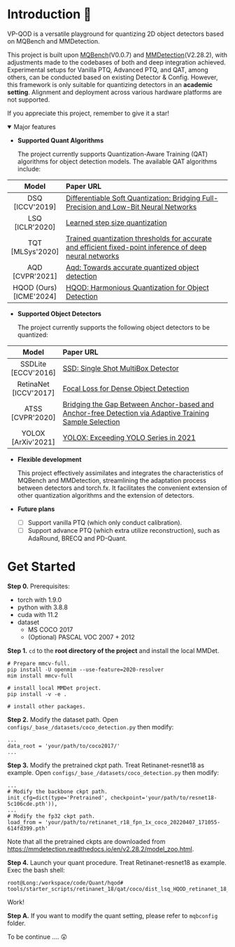 # Introduction :dizzy:
  VP-QOD is a versatile playground for quantizing 2D object detectors based on MQBench and MMDetection.

  This project is built upon [MQBench](https://github.com/ModelTC/MQBench)(V0.0.7) and [MMDetection](https://github.com/open-mmlab/mmdetection/tree/2.x)(V2.28.2), with adjustments made to the codebases of both and deep integration achieved. Experimental setups for Vanilla PTQ, Advanced PTQ, and QAT, among others, can be conducted based on existing Detector & Config. However, this framework is only suitable for quantizing detectors in an **academic setting**. Alignment and deployment across various hardware platforms are not supported.

If you appreciate this project, remember to give it a star!

<details open>
<summary>Major features</summary>

- **Supported Quant Algorithms**

  The project currently supports Quantization-Aware Training (QAT) algorithms for object detection models. The available QAT algorithms include:
  
| Model | Paper URL |
| :------:  | :-------------------------------------------------------------------- |
| DSQ      <br> [ICCV'2019]  | [Differentiable Soft Quantization: Bridging Full-Precision and Low-Bit Neural Networks](https://arxiv.org/abs/1908.05033) |
| LSQ   <br> [ICLR'2020]  | [Learned step size quantization](https://arxiv.org/abs/1902.08153) |
| TQT <br> [MLSys'2020]  | [Trained quantization thresholds for accurate and efficient fixed-point inference of deep neural networks](https://arxiv.org/abs/1903.08066) |
| AQD     <br> [CVPR'2021] | [Aqd: Towards accurate quantized object detection](https://arxiv.org/abs/2007.06919) |
| HQOD (Ours) <br> [ICME'2024] | [HQOD: Harmonious Quantization for Object Detection](https://arxiv.org/abs/2107.08430) |


- **Supported Object Detectors**

  The project currently supports the following object detectors to be quantized:
  
| Model | Paper URL |
| :------:  | :-------------------------------------------------------------------- |
| SSDLite   <br> [ECCV'2016]  | [SSD: Single Shot MultiBox Detector](https://arxiv.org/abs/1512.02325) |
| RetinaNet <br> [ICCV'2017]  | [Focal Loss for Dense Object Detection](https://arxiv.org/abs/1708.02002) |
| ATSS      <br> [CVPR'2020]  | [Bridging the Gap Between Anchor-based and Anchor-free Detection via Adaptive Training Sample Selection](https://arxiv.org/abs/1912.02424) |
| YOLOX     <br> [ArXiv'2021] | [YOLOX: Exceeding YOLO Series in 2021](https://arxiv.org/abs/2107.08430) |


- **Flexible development**

  This project effectively assimilates and integrates the characteristics of MQBench and MMDetection, streamlining the adaptation process between detectors and torch.fx. It facilitates the convenient extension of other quantization algorithms and the extension of detectors.

- **Future plans**

  - [ ] Support vanilla PTQ (which only conduct calibration).
  - [ ] Support advance PTQ (which extra utilize reconstruction), such as AdaRound, BRECQ and PD-Quant.

</details>

# Get Started

**Step 0.** Prerequisites:
 - torch with 1.9.0
 - python with 3.8.8
 - cuda with 11.2
 - dataset
   - MS COCO 2017
   - (Optional) PASCAL VOC 2007 + 2012
  
  
**Step 1.** `cd` to the **root directory of the project** and install the local MMDet.
```
# Prepare mmcv-full.
pip install -U openmim --use-feature=2020-resolver
mim install mmcv-full

# install local MMDet project.
pip install -v -e .

# install other packages.

```

**Step 2.** Modify the dataset path. 
Open `configs/_base_/datasets/coco_detection.py` then modify:
```
...
data_root = 'your/path/to/coco2017/'
...
```
**Step 3.** Modify the pretrained ckpt path. Treat Retinanet-resnet18 as example.
Open `configs/_base_/datasets/coco_detection.py` then modify:
```
...
# Modify the backbone ckpt path.
init_cfg=dict(type='Pretrained', checkpoint='your/path/to/resnet18-5c106cde.pth')),
...
# Modify the fp32 ckpt path.
load_from = 'your/path/to/retinanet_r18_fpn_1x_coco_20220407_171055-614fd399.pth'
```
Note that all the pretrained ckpts are downloaded from https://mmdetection.readthedocs.io/en/v2.28.2/model_zoo.html.

**Step 4.** Launch your quant procedure. Treat Retinanet-resnet18 as example. Exec the bash shell:
```
root@Long:/workspace/code/Quant/hqod# tools/starter_scripts/retinanet_18/qat/coco/dist_lsq_HQOD_retinanet_18_coco_w4a4.sh
```
Work!

**Step A.** If you want to modify the quant setting, please refer to `mqbconfig` folder.



To be continue .... :astonished:


<!-- 
如果你有学术论文上的引用需求，请别忘了引用HQOD and QFOD:

HQOD指标放榜（包括参数文件放链接）：
 -->
